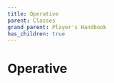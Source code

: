 ```yaml
---
title: Operative
parent: Classes
grand_parent: Player's Handbook
has_children: true
---
```


# Operative